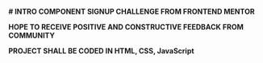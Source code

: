 **# INTRO COMPONENT SIGNUP CHALLENGE FROM FRONTEND MENTOR**

**HOPE TO RECEIVE POSITIVE AND CONSTRUCTIVE FEEDBACK FROM COMMUNITY**

**PROJECT SHALL BE CODED IN HTML, CSS, JavaScript**
